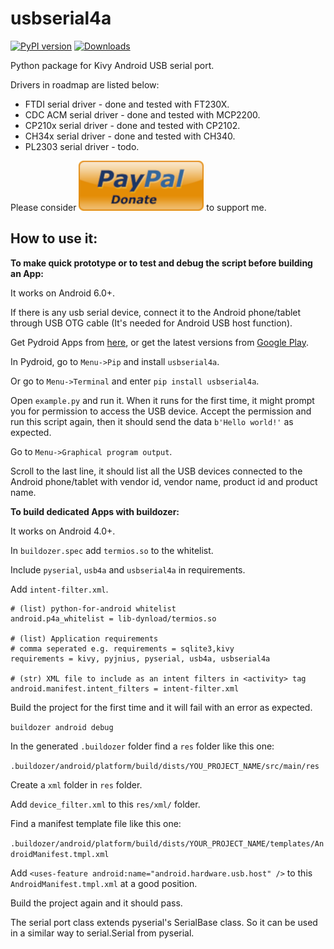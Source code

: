 # usbserial4a
[![PyPI version](https://badge.fury.io/py/usbserial4a.svg)](https://badge.fury.io/py/usbserial4a) [![Downloads](https://pepy.tech/badge/usbserial4a)](https://pepy.tech/project/usbserial4a)

Python package for Kivy Android USB serial port.

Drivers in roadmap are listed below:
* FTDI serial driver - done and tested with FT230X.
* CDC ACM serial driver - done and tested with MCP2200.
* CP210x serial driver - done and tested with CP2102.
* CH34x serial driver - done and tested with CH340.
* PL2303 serial driver - todo.

Please consider [![Paypal Donate](https://github.com/jacklinquan/images/blob/master/paypal_donate_button_200x80.png)](https://www.paypal.me/jacklinquan) to support me.

## How to use it:
**To make quick prototype or to test and debug the script before building an App:**

It works on Android 6.0+.

If there is any usb serial device, connect it to the Android phone/tablet through USB OTG cable (It's needed for Android USB host function). 

Get Pydroid Apps from [here](https://github.com/jacklinquan/Pydroid_Apks), or get the latest versions from [Google Play](https://play.google.com/store/apps).

In Pydroid, go to `Menu->Pip` and install `usbserial4a`.

Or go to `Menu->Terminal` and enter `pip install usbserial4a`.

Open `example.py` and run it. When it runs for the first time, it might prompt you for permission to access the USB device. Accept the permission and run this script again, then it should send the data `b'Hello world!'` as expected.

Go to `Menu->Graphical program output`.

Scroll to the last line, it should list all the USB devices connected to the Android phone/tablet with vendor id, vendor name, product id and product name.

**To build dedicated Apps with buildozer:**

It works on Android 4.0+.

In `buildozer.spec` add `termios.so` to the whitelist.

Include `pyserial`, `usb4a` and `usbserial4a` in requirements.

Add `intent-filter.xml`.

```
# (list) python-for-android whitelist
android.p4a_whitelist = lib-dynload/termios.so

# (list) Application requirements
# comma seperated e.g. requirements = sqlite3,kivy
requirements = kivy, pyjnius, pyserial, usb4a, usbserial4a

# (str) XML file to include as an intent filters in <activity> tag
android.manifest.intent_filters = intent-filter.xml 
```

Build the project for the first time and it will fail with an error as expected.

`buildozer android debug`

In the generated  `.buildozer` folder find a `res` folder like this one:

`.buildozer/android/platform/build/dists/YOU_PROJECT_NAME/src/main/res`

Create a `xml` folder in `res` folder.

Add `device_filter.xml` to this `res/xml/` folder.

Find a manifest template file like this one:

`.buildozer/android/platform/build/dists/YOUR_PROJECT_NAME/templates/AndroidManifest.tmpl.xml`

Add  `<uses-feature android:name="android.hardware.usb.host" />`  to this `AndroidManifest.tmpl.xml` at a good position.

Build the project again and it should pass.

The serial port class extends pyserial's SerialBase class. So it can be used in a similar way to serial.Serial from pyserial.
